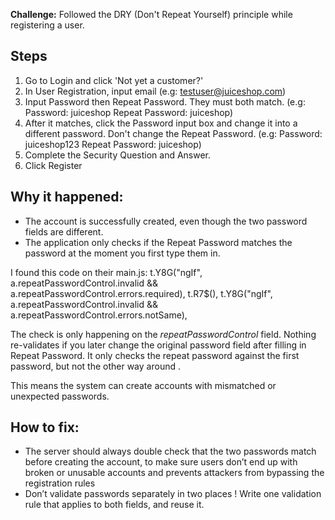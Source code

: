 **Challenge:** Followed the DRY (Don't Repeat Yourself) principle while registering a user.

## Steps
1. Go to Login and click 'Not yet a customer?'
2. In User Registration, input email (e.g: testuser@juiceshop.com)
3. Input Password then Repeat Password. They must both match. (e.g: Password: juiceshop 
Repeat Password: juiceshop)
4. After it matches, click the Password input box and change it into a different password. Don't change the Repeat Password. (e.g:
Password: juiceshop123
Repeat Password: juiceshop)
5. Complete the Security Question and Answer.
6. Click Register

## Why it happened:
- The  account is successfully created, even though the two password fields are different.
- The application only checks if the Repeat Password matches the password at the moment you first type them in.

I found this code on their main.js:
t.Y8G("ngIf", a.repeatPasswordControl.invalid && a.repeatPasswordControl.errors.required),
t.R7$(),
t.Y8G("ngIf", a.repeatPasswordControl.invalid && a.repeatPasswordControl.errors.notSame),

The check is only happening on the *repeatPasswordControl* field.
Nothing re-validates if you later change the original password field after filling in Repeat Password.
It only checks the repeat password against the first password, but not the other way around . 

This means the system can create accounts with mismatched or unexpected passwords.

## How to fix:
- The server should always double check that the two passwords match before creating the account, to make sure users don’t end up with broken or unusable accounts and prevents attackers from bypassing the registration rules
- Don’t validate passwords separately in two places ! Write one validation rule that applies to both fields, and reuse it.
